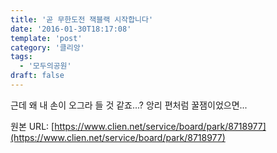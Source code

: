 ```yaml
---
title: '곧 무한도전 잭블랙 시작합니다'
date: '2016-01-30T18:17:08'
template: 'post'
category: '클리앙'
tags: 
  - '모두의공원'
draft: false
---
```


근데 왜 내 손이 오그라 들 것 같죠...? 앙리 편처럼 꿀잼이었으면...

원본 URL: [https://www.clien.net/service/board/park/8718977](https://www.clien.net/service/board/park/8718977)